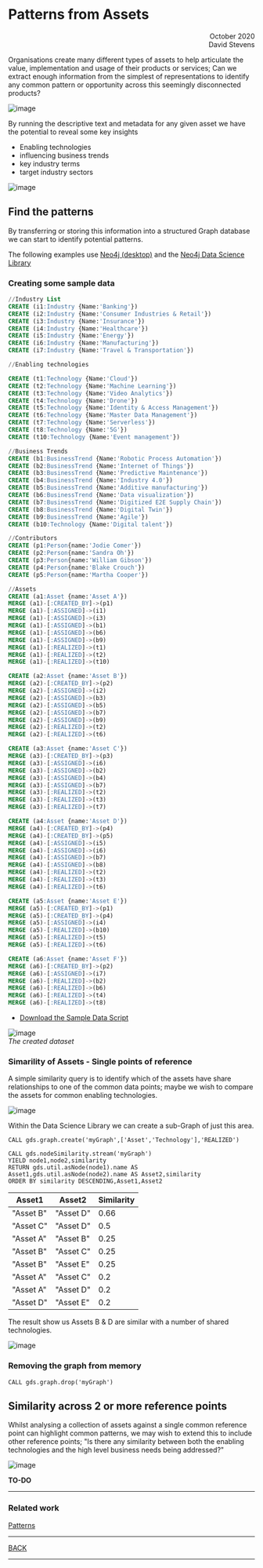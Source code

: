 # Patterns from Assets

<div align="right">October 2020</div>
<div align="right">David Stevens</div>


Organisations create many different types of assets to help articulate the value, implementation and usage of their products or services; Can we extract enough information from the simplest of representations to identify any common pattern or opportunity across this seemingly disconnected products?

![image](images/assets.png)<br>

By running the descriptive text and metadata for any given asset we have the potential to reveal some key insights

- Enabling technologies
- influencing business trends
- key industry terms
- target industry sectors


![image](images/assetsInsights.png)


## Find the patterns

By transferring or storing this information into a structured Graph database we can start to identify potential patterns.

The following examples use [Neo4j (desktop)](https://neo4j.com/) and the [Neo4j Data Science Library](https://neo4j.com/developer/graph-data-science/graph-algorithms/) 

### Creating some sample data

~~~ sql
//Industry List
CREATE (i1:Industry {Name:'Banking'})
CREATE (i2:Industry {Name:'Consumer Industries & Retail'})
CREATE (i3:Industry {Name:'Insurance'})
CREATE (i4:Industry {Name:'Healthcare'})
CREATE (i5:Industry {Name:'Energy'})
CREATE (i6:Industry {Name:'Manufacturing'})
CREATE (i7:Industry {Name:'Travel & Transportation'})

//Enabling technologies

CREATE (t1:Technology {Name:'Cloud'})
CREATE (t2:Technology {Name:'Machine Learning'})
CREATE (t3:Technology {Name:'Video Analytics'})
CREATE (t4:Technology {Name:'Drone'})
CREATE (t5:Technology {Name:'Identity & Access Management'})
CREATE (t6:Technology {Name:'Master Data Management'})
CREATE (t7:Technology {Name:'Serverless'})
CREATE (t8:Technology {Name:'5G'})
CREATE (t10:Technology {Name:'Event management'})

//Business Trends
CREATE (b1:BusinessTrend {Name:'Robotic Process Automation'})
CREATE (b2:BusinessTrend {Name:'Internet of Things'})
CREATE (b3:BusinessTrend {Name:'Predictive Maintenance'})
CREATE (b4:BusinessTrend {Name:'Industry 4.0'})
CREATE (b5:BusinessTrend {Name:'Additive manufacturing'})
CREATE (b6:BusinessTrend {Name:'Data visualization'})
CREATE (b7:BusinessTrend {Name:'Digitized E2E Supply Chain'})
CREATE (b8:BusinessTrend {Name:'Digital Twin'})
CREATE (b9:BusinessTrend {Name:'Agile'})
CREATE (b10:Technology {Name:'Digital talent'})

//Contributors
CREATE (p1:Person{name:'Jodie Comer'})
CREATE (p2:Person{name:'Sandra Oh'})
CREATE (p3:Person{name:'William Gibson'})
CREATE (p4:Person{name:'Blake Crouch'})
CREATE (p5:Person{name:'Martha Cooper'})

//Assets
CREATE (a1:Asset {name:'Asset A'})
MERGE (a1)-[:CREATED_BY]->(p1)
MERGE (a1)-[:ASSIGNED]->(i1)
MERGE (a1)-[:ASSIGNED]->(i3)
MERGE (a1)-[:ASSIGNED]->(b1)
MERGE (a1)-[:ASSIGNED]->(b6)
MERGE (a1)-[:ASSIGNED]->(b9)
MERGE (a1)-[:REALIZED]->(t1)
MERGE (a1)-[:REALIZED]->(t2)
MERGE (a1)-[:REALIZED]->(t10)

CREATE (a2:Asset {name:'Asset B'})
MERGE (a2)-[:CREATED_BY]->(p2)
MERGE (a2)-[:ASSIGNED]->(i2)
MERGE (a2)-[:ASSIGNED]->(b3)
MERGE (a2)-[:ASSIGNED]->(b5)
MERGE (a2)-[:ASSIGNED]->(b7)
MERGE (a2)-[:ASSIGNED]->(b9)
MERGE (a2)-[:REALIZED]->(t2)
MERGE (a2)-[:REALIZED]->(t6)

CREATE (a3:Asset {name:'Asset C'})
MERGE (a3)-[:CREATED_BY]->(p3)
MERGE (a3)-[:ASSIGNED]->(i6)
MERGE (a3)-[:ASSIGNED]->(b2)
MERGE (a3)-[:ASSIGNED]->(b4)
MERGE (a3)-[:ASSIGNED]->(b7)
MERGE (a3)-[:REALIZED]->(t2)
MERGE (a3)-[:REALIZED]->(t3)
MERGE (a3)-[:REALIZED]->(t7)

CREATE (a4:Asset {name:'Asset D'})
MERGE (a4)-[:CREATED_BY]->(p4)
MERGE (a4)-[:CREATED_BY]->(p5)
MERGE (a4)-[:ASSIGNED]->(i5)
MERGE (a4)-[:ASSIGNED]->(i6)
MERGE (a4)-[:ASSIGNED]->(b7)
MERGE (a4)-[:ASSIGNED]->(b8)
MERGE (a4)-[:REALIZED]->(t2)
MERGE (a4)-[:REALIZED]->(t3)
MERGE (a4)-[:REALIZED]->(t6)

CREATE (a5:Asset {name:'Asset E'})
MERGE (a5)-[:CREATED_BY]->(p1)
MERGE (a5)-[:CREATED_BY]->(p4)
MERGE (a5)-[:ASSIGNED]->(i4)
MERGE (a5)-[:REALIZED]->(b10)
MERGE (a5)-[:REALIZED]->(t5)
MERGE (a5)-[:REALIZED]->(t6)

CREATE (a6:Asset {name:'Asset F'})
MERGE (a6)-[:CREATED_BY]->(p2)
MERGE (a6)-[:ASSIGNED]->(i7)
MERGE (a6)-[:REALIZED]->(b2)
MERGE (a6)-[:REALIZED]->(b6)
MERGE (a6)-[:REALIZED]->(t4)
MERGE (a6)-[:REALIZED]->(t8)
~~~

- [Download the Sample Data Script](scripts.cql)

![image](images/SampleData.png)<br>
_The created dataset_


### Simarility of Assets - Single points of reference

A simple similarity query is to identify which of the assets have share relationships to one of the common data points; maybe we wish to compare the assets for common enabling technologies.

![image](images/Pattern1.png)<br>

Within the Data Science Library we can create a sub-Graph of just this area.

~~~
CALL gds.graph.create('myGraph',['Asset','Technology'],'REALIZED')
~~~

~~~
CALL gds.nodeSimilarity.stream('myGraph')
YIELD node1,node2,similarity
RETURN gds.util.asNode(node1).name AS Asset1,gds.util.asNode(node2).name AS Asset2,similarity
ORDER BY similarity DESCENDING,Asset1,Asset2
~~~

|Asset1|Asset2|Similarity|
|---|---|---|
|"Asset B"|"Asset D"|0.66|
|"Asset C"|"Asset D"|0.5|
|"Asset A"|"Asset B"|0.25|
|"Asset B"|"Asset C"|0.25|
|"Asset B"|"Asset E"|0.25|
|"Asset A"|"Asset C"|0.2|
|"Asset A"|"Asset D"|0.2|
|"Asset D"|"Asset E"|0.2|

The result show us Assets B & D are similar with a number of shared technologies.

![image](images/Example1.png)<br>

### Removing the graph from memory

~~~
CALL gds.graph.drop('myGraph')
~~~


## Similarity across 2 or more reference points

Whilst analysing a collection of assets against a single common reference point can highlight common patterns, we may wish to extend this to include other reference points; "Is there any similarity between both the enabling technologies and the high level business needs being addressed?"

![image](images/Pattern2.png)<br>


**TO-DO**



---

### Related work

[Patterns](../Patterns/readme.md)

---

[BACK](../README.md)

---